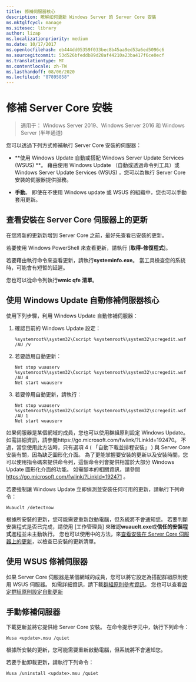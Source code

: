 ```yaml
---
title: 修補伺服器核心
description: 瞭解如何更新 Windows Server 的 Server Core 安裝
ms.mktglfcycl: manage
ms.sitesec: library
author: lizap
ms.localizationpriority: medium
ms.date: 10/17/2017
ms.openlocfilehash: eb444dd05359f033bec8b45aa9ed53a6ed5096c6
ms.sourcegitcommit: 53d526bfeddb89d28af44210a23ba417f6ce0ecf
ms.translationtype: MT
ms.contentlocale: zh-TW
ms.lasthandoff: 08/06/2020
ms.locfileid: "87895858"
---
```

# <a name="patch-a-server-core-installation"></a>修補 Server Core 安裝

> 適用于： Windows Server 2019、Windows Server 2016 和 Windows Server (半年通道) 

您可以透過下列方式修補執行 Server Core 安裝的伺服器：

- **使用 Windows Update 自動或搭配 Windows Server Update Services (WSUS) **。 藉由使用 Windows Update （自動或透過命令列工具）或 Windows Server Update Services (WSUS) ，您可以為執行 Server Core 安裝的伺服器提供服務。

- **手動**。 即使在不使用 Windows update 或 WSUS 的組織中，您也可以手動套用更新。

## <a name="view-the-updates-installed-on-your-server-core-server"></a>查看安裝在 Server Core 伺服器上的更新
在您將新的更新新增到 Server Core 之前，最好先查看已安裝的更新。

若要使用 Windows PowerShell 來查看更新，請執行 [**取得-修復程式**]。

若要藉由執行命令來查看更新，請執行**systeminfo.exe**。 當工具檢查您的系統時，可能會有短暫的延遲。

您也可以從命令列執行**wmic qfe 清單**。

## <a name="patch-server-core-automatically-with-windows-update"></a>使用 Windows Update 自動修補伺服器核心

使用下列步驟，利用 Windows Update 自動修補伺服器：

1. 確認目前的 Windows Update 設定：
   ```
   %systemroot%\system32\Cscript %systemroot%\system32\scregedit.wsf /AU /v
   ```

2. 若要啟用自動更新：

   ```
   Net stop wuauserv
   %systemroot%\system32\Cscript %systemroot%\system32\scregedit.wsf /AU 4
   Net start wuauserv
   ```

3. 若要停用自動更新，請執行：

   ```
   Net stop wuauserv
   %systemroot%\system32\Cscript %systemroot%\system32\scregedit.wsf /AU 1
   Net start wuauserv
   ```

如果伺服器是某個網域的成員，您也可以使用群組原則設定 Windows Update。 如需詳細資訊，請參閱https://go.microsoft.com/fwlink/?LinkId=192470。 不過，當您使用此方法時，只有選項 4 ( 「自動下載並排程安裝」 ) 與 Server Core 安裝有關，因為缺乏圖形化介面。 為了更能掌握要安裝的更新以及安裝時間，您可以使用指令碼來提供命令列，這個命令列會提供相當於大部分 Windows Update 圖形化介面的功能。 如需腳本的相關資訊，請參閱 https://go.microsoft.com/fwlink/?LinkId=192471 。

若要強制讓 Windows Update 立即偵測並安裝任何可用的更新，請執行下列命令：

```
Wuauclt /detectnow
```

根據所安裝的更新，您可能需要重新啟動電腦，但系統將不會通知您。 若要判斷安裝程式是否已完成，請使用 [工作管理員] 來確認**wuauclt.exe**或**信任的安裝程式**進程並未主動執行。 您也可以使用中的方法，來[查看安裝在 Server Core 伺服器上的更新](#view-the-updates-installed-on-your-server-core-server)，以檢查已安裝的更新清單。

## <a name="patch-the-server-with-wsus"></a>使用 WSUS 修補伺服器

如果 Server Core 伺服器是某個網域的成員，您可以將它設定為搭配群組原則使用 WSUS 伺服器。 如需詳細資訊，請下載[群組原則參考資訊](https://www.microsoft.com/download/details.aspx?id=25250)。 您也可以查看[設定群組原則設定自動更新](../windows-server-update-services/deploy/4-configure-group-policy-settings-for-automatic-updates.md)

## <a name="patch-the-server-manually"></a>手動修補伺服器

下載更新並將它提供給 Server Core 安裝。
在命令提示字元中，執行下列命令：

```
Wusa <update>.msu /quiet
```

根據所安裝的更新，您可能需要重新啟動電腦，但系統將不會通知您。

若要手動卸載更新，請執行下列命令：

```
Wusa /uninstall <update>.msu /quiet
```

